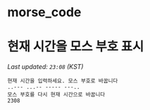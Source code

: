 # morse_code
# 현재 시간을 모스 부호 표시
<!-- MORSE_TIME_START -->
_Last updated: `23:08` (KST)_

```
현재 시간을 입력하세요. 모스 부호로 바꿉니다
..--- ...-- ----- ---..
모스 부호를 다시 현재 시간으로 바꿉니다
2308
```
<!-- MORSE_TIME_END -->
